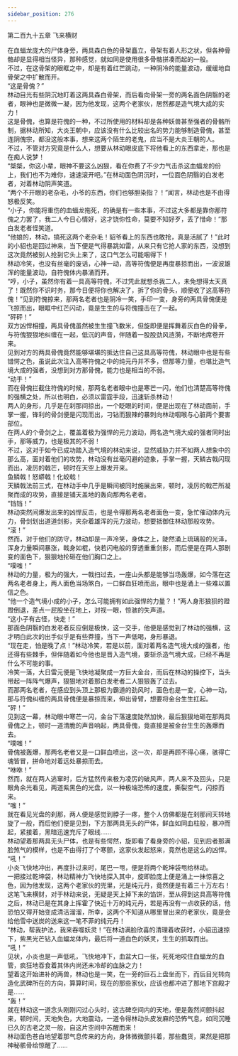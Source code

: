 ```yaml
---
sidebar_position: 276
---
```

 第二百九十五章 飞来横财


在血蝠龙庞大的尸体身旁，两具森白色的骨架矗立，骨架有着人形之状，但各种骨骼却是显得相当怪异，那种感觉，就如同是使用很多骨骼拼凑而起的一般。  
不过，在这骨架的眼眶之中，却是有着红芒跳动，一种阴冷的能量波动，缓缓地自骨架之中扩散而开。  
“这是骨傀？”  
林动目光有些阴沉地盯着这两具森白骨架，而后看向骨架一旁的两名面色阴翳的老者，眼神也是微微一凝，因为他发现，这两个老家伙，居然都是造气境大成的实力！  
这是骨傀，也算是符傀的一种，不过所使用的材料却是各种妖兽甚至强者的骨骼所制，据林动所知，大炎王朝中，应该没有什么比较出名的势力能够制造骨傀，甚至连阴傀宗，都没这般本事，想来这两个陌生的老鬼，应当不是大炎王朝的人。  
不过，不管对方究竟是什么人，想要从林动眼皮底下将他看上的东西拿走，那也是在痴人说梦！  
“桀桀，你这小辈，眼神不要这么凶狠，看在你费了不少力气击杀这血蝠龙的份上，我们也不为难你，速速滚开吧。”在林动面色阴沉时，一位面色阴翳的白发老者，对着林动阴声笑道。  
“两个不开眼的老杂毛，小爷的东西，你们也够胆染指？！”闻言，林动也是不由得怒极反笑。  
“小子，你能将重伤的血蝠龙拖死，的确是有一些本事，不过这大多都是靠你那符傀之力罢了，我二人今日心情好，这才饶你性命，莫要不知好歹，丢了惜命！”那白发老者怪笑道。  
“他娘的，林动，搞死这两个老杂毛！貂爷看上的东西也敢抢，真是活腻了！”此时的小貂也是回过神来，当下便是气得暴跳如雷，从来只有它抢人家的东西，没想到这次竟然被别人抢到它头上来了，这口气怎么可能咽得下！  
林动冷笑，也没有丝毫的废话，心神一动，高等符傀便是再度暴掠而出，一波波雄浑的能量波动，自符傀体内暴涌而开。  
“哼，小子，虽然你有着一具高等符傀，不过凭此就想杀我二人，未免想得太天真了！既然你不识时务，那今日便将你也解决了，拆了你的骨头，顺便收了这高等符傀！”见到符傀掠来，那两名老者也是阴冷一笑，手印一变，身旁的两具骨傀便是飞掠而出，眼眶中红芒闪动，竟是生生的与符傀撞击在了一起。  
“砰砰！”  
双方凶悍相撞，两具骨傀虽然被生生撞飞数米，但旋即便是挥舞着灰白色的骨拳，与符傀狠狠地纠缠在一起，低沉的声音，伴随着一股股劲风涟漪，不断地席卷开来。  
见到对方的两具骨傀竟然能够堪堪的抵达住自己这具高等符傀，林动眼中也是有些错愕之色，虽说此次注入高等符傀之中的纯元丹并不多，但那等力量，也堪比造气境大成的强者，没想到对方那骨傀，能力也是相当的不弱。  
“动手！”  
而在骨傀拦截住符傀的时候，那两名老者眼中也是寒芒一闪，他们也清楚高等符傀的强横之处，所以也明白，必须以雷霆手段，迅速斩杀林动！  
两人的身形，几乎是在刹那间掠出，一个眨眼的时间，便是出现在了林动面前，手掌一握，锋利的骨剑便是闪现而出，刁钻而狠辣的暴刺向林动咽喉与心脏两个要害部位。  
在两人的个骨剑之上，覆盖着极为强悍的元力波动，两名造气境大成的强者同时出手，那等威力，也是极其的不弱！  
不过，这对于如今已成功踏入造气境的林动来说，显然威胁力并不如两人想象中的那么高，面对着他们的攻势，林动没有丝毫闪避的迹象，手掌一握，天鳞古戟闪现而出，凌厉的戟芒，顿时在天空上爆发开来。  
鱼鳞戟！怒蟒戟！化蛟戟！  
天鳞戟法前三式，在林动手中几乎是瞬间被同时施展出来，顿时，凌厉的戟芒所凝聚而成的攻势，直接是铺天盖地的轰向那两名老者。  
“铛铛！”  
林动突然间爆发出来的凶悍反击，也是令得那两名老者面色一变，急忙催动体内元力，骨剑划出道道剑影，夹杂着雄浑的元力波动，想要抵御住林动那般攻势。  
“滚！”  
然而，对于他们的防守，林动却是一声冷笑，身体之上，陡然涌上琉璃般的光泽，浑身力量瞬间暴涨，戟身如棍，快若闪电般的穿透重重剑影，而后便是在两人那剧变的面色下，狠狠地抡砸在他们胸口之上。  
“噗嗤！”  
林动的力量，极为的强大，一戟扫过去，一座山头都是能够当场轰爆，如今落在这两名老者身上，两人面色当场煞白，一口鲜血狂喷而出，眼中也是涌上一些难以置信之色。  
“他一个造气境小成的小子，怎么可能拥有如此强悍的力量？！”两人身形狼狈的蹬蹬倒退，差点一屁股坐在地上，对视一眼，惊骇的失声道。  
“这小子有古怪，快走！”  
那面色阴翳的白发老者反应倒是极快，这一交手，他便是感觉到了林动的强横，这才明白此次的出手似乎是有些莽撞，当下一声低喝，身形暴退。  
“现在走，怕是晚了点！”林动冷笑，若是以前，面对着两名造气境大成的强者，他还得有些棘手，但伴随着如今他也是晋入造气境，要斩杀造气境大成，已经不再是什么不可能的事。  
冷笑一落，大日雷元便是飞快地凝聚成一方巨大金台，而后在林动的操控下，当头带起一阵阵气爆声，狠狠地对着那白发老者二人狠狠轰了过去。  
而那两名老者，在感应到头顶上那极为霸道的劲风时，面色也是一变，心神一动，那与符傀纠缠的两具骨傀便是暴掠而来，伸出骨臂，想要将金台生生扛起。  
“砰！”  
见到这一幕，林动眼中寒芒一闪，金台下落速度陡然加快，最后狠狠地砸在那两具骨傀之上，顿时一道清脆的声音响起，两具骨傀，竟直接是被金台生生的轰爆而去。  
“噗嗤！”  
骨傀被轰爆，那两名老者又是一口鲜血喷出，这一次，却是再顾不得心痛，骇得亡魂皆冒，拼命地对着远处暴掠而去。  
“咻咻！”  
然而，就在两人逃窜时，后方猛然传来极为凌厉的破风声，两人来不及回头，只是眼角余光看见，两道紫黑色的光盘，以一种极端恐怖的速度，撕裂空气，闪掠而来。  
“嗤！”  
就在看见光盘的刹那，两人便是感觉到脖子一疼，整个人仿佛都是在刹那间天转地旋了一般，而后他们便是见到，下方那两具无头的尸体，鲜血如同血柱般，暴冲而起，紧接着，黑暗迅速充斥了眼线……  
林动望着那两具无头尸体，也是有些愕然，旋即看了看身旁的小貂，见到后者那满脸煞气的模样，也是不由得打了个寒颤，这家伙发起怒来，竟然也是这么的凶悍。  
“吼！”  
小炎飞快地冲出，再度扑过来时，尾巴一甩，便是将两个乾坤袋甩给林动。  
一把接过乾坤袋，林动精神力飞快地探入其中，旋即脸庞上便是涌上一抹惊喜之色，因为他发现，这两个老家伙的兜里，光是纯元丹，竟然便是有着三十万左右！  
这笔飞来横财，对于林动来说，无疑是天上掉下来的馅饼，至从得到这具高等符傀之后，林动已是在其身上挥霍了快近十万的纯元丹，若是再没有一点收获的话，他恐怕又得开始变成清洁溜溜，所幸，这两个不知道从哪里冒出来的老家伙，竟是会给他雪中送炭的送来这一笔不菲的纯元丹！  
“林动，帮我护法，我来吞噬妖灵！”在林动满脸欣喜的清理着收获时，小貂迅速掠下，紫黑光芒钻入血蝠龙体内，最后将一道血色的妖灵，生生的抓取而出。  
“吼！”  
见状，小炎也是一声低吼，飞快地冲下，血盆大口一张，死死地咬住血蝠龙的血管，疯狂地吞食着其体内尚还未冷却的血脉之力！  
望着这开始进补的两兽，林动也是一笑，在一旁的巨石上盘坐而下，而后目光转向造化武碑所在的方向，算算时间，现在的那些家伙，应该也都冲进了那地下宫殿才是……  
“轰！”  
就在林动这一道念头刚刚闪过心头时，这古碑空间内的天地，便是轰然间颤抖起来，顿时间，天地失色，大地震动，一道令得林动头皮发麻的恐怖气息，如同沉睡已久的古老之灵一般，自这片空间中苏醒而来！  
林动面色苍白地望着那气息传来的方向，身体微微颤抖着，那些蠢货，果然是把那神秘骸骨给惊醒了……  
  
  
